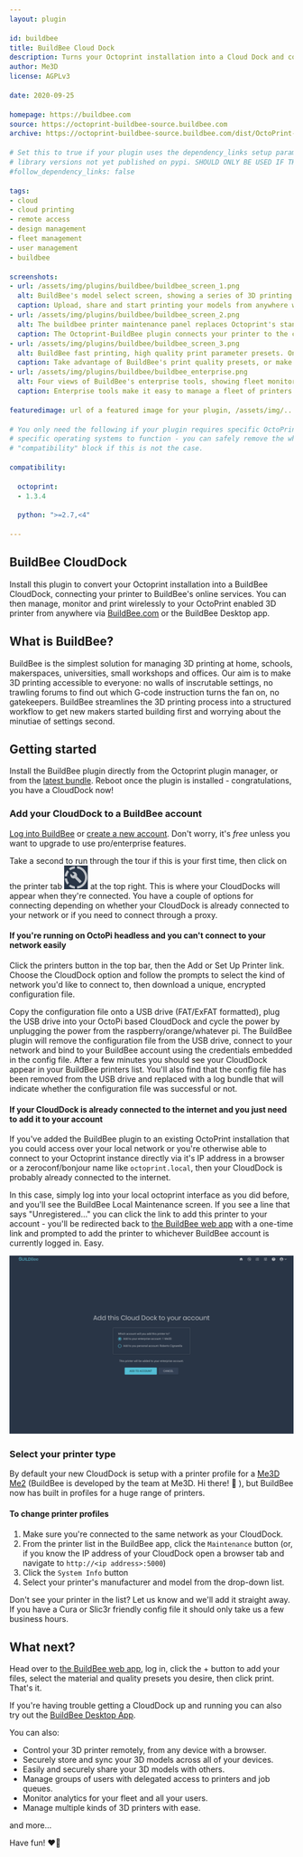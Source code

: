 ```yaml
---
layout: plugin

id: buildbee
title: BuildBee Cloud Dock
description: Turns your Octoprint installation into a Cloud Dock and connects to BuildBee's super simple cloud printing service.
author: Me3D
license: AGPLv3

date: 2020-09-25

homepage: https://buildbee.com
source: https://octoprint-buildbee-source.buildbee.com
archive: https://octoprint-buildbee-source.buildbee.com/dist/OctoPrint-BuildBee-latest.zip

# Set this to true if your plugin uses the dependency_links setup parameter to include
# library versions not yet published on pypi. SHOULD ONLY BE USED IF THERE IS NO OTHER OPTION!
#follow_dependency_links: false

tags:
- cloud
- cloud printing
- remote access
- design management
- fleet management
- user management
- buildbee

screenshots:
- url: /assets/img/plugins/buildbee/buildbee_screen_1.png
  alt: BuildBee's model select screen, showing a series of 3D printing workflow steps, user uploaded models and controls. You can start print jobs from this screen.
  caption: Upload, share and start printing your models from anywhere with BuildBee
- url: /assets/img/plugins/buildbee/buildbee_screen_2.png
  alt: The buildbee printer maintenance panel replaces Octoprint's standard UI. This screen shows direct printer controls, including directional buttons and manual temperature overrides. There is also a Find Me button, which tells your printer to wave at you!
  caption: The Octoprint-BuildBee plugin connects your printer to the cloud, but your printer controls are still available in the local network.
- url: /assets/img/plugins/buildbee/buildbee_screen_3.png
  alt: BuildBee fast printing, high quality print parameter presets. On this screen, you choose a print quality preset, and optionally tweak settings like whether or not to use support, or print in fine detail.
  caption: Take advantage of BuildBee's print quality presets, or make your own. Tweaks make quick work of tiny changes from build to build.
- url: /assets/img/plugins/buildbee/buildbee_enterprise.png
  alt: Four views of BuildBee's enterprise tools, showing fleet monitoring analytics, print job queue management, printer fleet overview and a printer's detailed information screen.
  caption: Enterprise tools make it easy to manage a fleet of printers and many users in your school, office, makerspace and home.

featuredimage: url of a featured image for your plugin, /assets/img/...

# You only need the following if your plugin requires specific OctoPrint versions or
# specific operating systems to function - you can safely remove the whole
# "compatibility" block if this is not the case.

compatibility:

  octoprint:
  - 1.3.4
  
  python: ">=2.7,<4"

---
```


## BuildBee CloudDock

Install this plugin to convert your Octoprint installation into a BuildBee CloudDock, connecting your printer to BuildBee's online services. You can then manage, monitor and print wirelessly to your OctoPrint enabled 3D printer from anywhere via [BuildBee.com](https://buildbee.com) or the BuildBee Desktop app.

## What is BuildBee?

BuildBee is the simplest solution for managing 3D printing at home, schools, makerspaces, universities, small workshops and offices. Our aim is to make 3D printing accessible to everyone: no walls of inscrutable settings, no trawling forums to find out which G-code instruction turns the fan on, no gatekeepers. BuildBee streamlines the 3D printing process into a structured workflow to get new makers started building first and worrying about the minutiae of settings second.

## Getting started

Install the BuildBee plugin directly from the Octoprint plugin manager, or from the [latest bundle](https://octoprint-buildbee-source.buildbee.com). Reboot once the plugin is installed - congratulations, you have a CloudDock now!

### Add your CloudDock to a BuildBee account

[Log into BuildBee](https://app.buildbee.com/sign-in) or [create a new account](https://app.buildbee.com/create-account). Don't worry, it's _free_ unless you want to upgrade to use pro/enterprise features.

Take a second to run through the tour if this is your first time, then click on the printer tab ![BuildBee printer tab button icon](/assets/img/plugins/buildbee/printers_tab_button.png) at the top right. This is where your CloudDocks will appear when they're connected. You have a couple of options for connecting depending on whether your CloudDock is already connected to your network or if you need to connect through a proxy.

#### If you're running on OctoPi headless and you can't connect to your network easily

Click the printers button in the top bar, then the Add or Set Up Printer link. Choose the CloudDock option and follow the prompts to select the kind of network you'd like to connect to, then download a unique, encrypted configuration file.

Copy the configuration file onto a USB drive (FAT/ExFAT formatted), plug the USB drive into your OctoPi based CloudDock and cycle the power by unplugging the power from the raspberry/orange/whatever pi. The BuildBee plugin will remove the configuration file from the USB drive, connect to your network and bind to your BuildBee account using the credentials embedded in the config file. After a few minutes you should see your CloudDock appear in your BuildBee printers list. You'll also find that the config file has been removed from the USB drive and replaced with a log bundle that will indicate whether the configuration file was successful or not.

#### If your CloudDock is already connected to the internet and you just need to add it to your account

If you've added the BuildBee plugin to an existing OctoPrint installation that you could access over your local network or you're otherwise able to connect to your Octoprint instance directly via it's IP address in a browser or a zeroconf/bonjour name like `octoprint.local`, then your CloudDock is probably already connected to the internet.

In this case, simply log into your local octoprint interface as you did before, and you'll see the BuildBee Local Maintenance screen. If you see a line that says "Unregistered..." you can click the link to add this printer to your account - you'll be redirected back to [the BuildBee web app](https://app.buildbee.com/) with a one-time link and prompted to add the printer to whichever BuildBee account is currently logged in. Easy.

![If you are part of a multi-user enterprise or education team you can add the printer to your enterprise account](/assets/img/plugins/buildbee/buildbee_screen_add_printer.png)

### Select your printer type

By default your new CloudDock is setup with a printer profile for a [Me3D Me2](https://me3d.com.au) (BuildBee is developed by the team at Me3D. Hi there! 👋 ), but BuildBee now has built in profiles for a huge range of printers.

#### To change printer profiles

1. Make sure you're connected to the same network as your CloudDock.
2. From the printer list in the BuildBee app, click the `Maintenance` button (or, if you know the IP address of your CloudDock open a browser tab and navigate to `http://<ip address>:5000`)
3. Click the `System Info` button
4. Select your printer's manufacturer and model from the drop-down list.

Don't see your printer in the list? Let us know and we'll add it straight away. If you have a Cura or Slic3r friendly config file it should only take us a few business hours.

## What next?

Head over to [the BuildBee web app](https://app.buildbee.com/), log in, click the + button to add your files, select the material and quality presets you desire, then click print. That's it.

If you're having trouble getting a CloudDock up and running you can also try out the [BuildBee Desktop App](https://buildbee.com/landing/setup).

You can also:

- Control your 3D printer remotely, from any device with a browser.
- Securely store and sync your 3D models across all of your devices.
- Easily and securely share your 3D models with others.
- Manage groups of users with delegated access to printers and job queues.
- Monitor analytics for your fleet and all your users.
- Manage multiple kinds of 3D printers with ease.

and more…

Have fun! ❤️🐝